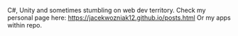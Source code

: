 C#, Unity and sometimes stumbling on web dev territory.
Check my personal page here: https://jacekwozniak12.github.io/posts.html
Or my apps within repo.


